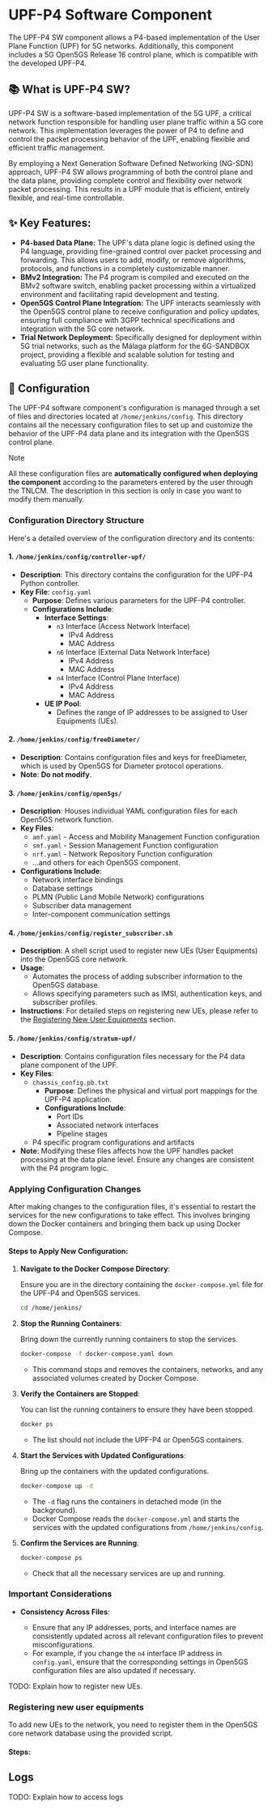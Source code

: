 # UPF-P4 Software Component
The UPF-P4 SW component allows a P4-based implementation of the User Plane Function (UPF) for 5G networks. Additionally, this component includes a 5G Open5GS Release 16 control plane, which is compatible with the developed UPF-P4.

## 📚 What is UPF-P4 SW?
UPF-P4 SW is a software-based implementation of the 5G UPF, a critical network function responsible for handling user plane traffic within a 5G core network. This implementation leverages the power of P4 to define and control the packet processing behavior of the UPF, enabling flexible and efficient traffic management. 

By employing a Next Generation Software Defined Networking (NG-SDN) approach, UPF-P4 SW allows programming of both the control plane and the data plane, providing complete control and flexibility over network packet processing. This results in a UPF module that is efficient, entirely flexible, and real-time controllable.

## ✨ Key Features:

* **P4-based Data Plane:** The UPF's data plane logic is defined using the P4 language, providing fine-grained control over packet processing and forwarding. This allows users to add, modify, or remove algorithms, protocols, and functions in a completely customizable manner.
* **BMv2 Integration:** The P4 program is compiled and executed on the BMv2 software switch, enabling packet processing within a virtualized environment and facilitating rapid development and testing.
* **Open5GS Control Plane Integration:** The UPF interacts seamlessly with the Open5GS control plane to receive configuration and policy updates, ensuring full compliance with 3GPP technical specifications and integration with the 5G core network.
* **Trial Network Deployment:** Specifically designed for deployment within 5G trial networks, such as the Málaga platform for the 6G-SANDBOX project, providing a flexible and scalable solution for testing and evaluating 5G user plane functionality.

## 📝 Configuration
The UPF-P4 software component's configuration is managed through a set of files and directories located at `/home/jenkins/config`. This directory contains all the necessary configuration files to set up and customize the behavior of the UPF-P4 data plane and its integration with the Open5GS control plane.

> [!NOTE]
> All these configuration files are **automatically configured when deploying the component** according to the parameters entered by the user through the TNLCM. The description in this section is only in case you want to modify them manually.

### Configuration Directory Structure
Here's a detailed overview of the configuration directory and its contents:

#### 1. `/home/jenkins/config/controller-upf/`

- **Description**: This directory contains the configuration for the UPF-P4 Python controller.
- **Key File**: `config.yaml`
  - **Purpose**: Defines various parameters for the UPF-P4 controller.
  - **Configurations Include**:
    - **Interface Settings**:
      - `n3` Interface (Access Network Interface)
        - IPv4 Address
        - MAC Address
      - `n6` Interface (External Data Network Interface)
        - IPv4 Address
        - MAC Address
      - `n4` Interface (Control Plane Interface)
        - IPv4 Address
        - MAC Address
    - **UE IP Pool**:
      - Defines the range of IP addresses to be assigned to User Equipments (UEs).

#### 2. `/home/jenkins/config/freeDiameter/`

- **Description**: Contains configuration files and keys for freeDiameter, which is used by Open5GS for Diameter protocol operations.
- **Note**: **Do not modify**.

#### 3. `/home/jenkins/config/open5gs/`

- **Description**: Houses individual YAML configuration files for each Open5GS network function.
- **Key Files**:
  - `amf.yaml` - Access and Mobility Management Function configuration
  - `smf.yaml` - Session Management Function configuration
  - `nrf.yaml` - Network Repository Function configuration
  - ...and others for each Open5GS component.
- **Configurations Include**:
  - Network interface bindings
  - Database settings
  - PLMN (Public Land Mobile Network) configurations
  - Subscriber data management
  - Inter-component communication settings

#### 4. `/home/jenkins/config/register_subscriber.sh`

- **Description**: A shell script used to register new UEs (User Equipments) into the Open5GS core network.
- **Usage**:
  - Automates the process of adding subscriber information to the Open5GS database.
  - Allows specifying parameters such as IMSI, authentication keys, and subscriber profiles.
- **Instructions**: For detailed steps on registering new UEs, please refer to the [Registering New User Equipments](#registering-new-user-equipments) section.

#### 5. `/home/jenkins/config/stratum-upf/`

- **Description**: Contains configuration files necessary for the P4 data plane component of the UPF.
- **Key Files**:
  - `chassis_config.pb.txt`
    - **Purpose**: Defines the physical and virtual port mappings for the UPF-P4 application.
    - **Configurations Include**:
      - Port IDs
      - Associated network interfaces
      - Pipeline stages
  - P4 specific program configurations and artifacts
- **Note**: Modifying these files affects how the UPF handles packet processing at the data plane level. Ensure any changes are consistent with the P4 program logic.

### Applying Configuration Changes
After making changes to the configuration files, it's essential to restart the services for the new configurations to take effect. This involves bringing down the Docker containers and bringing them back up using Docker Compose.

#### Steps to Apply New Configuration:

1. **Navigate to the Docker Compose Directory**:

   Ensure you are in the directory containing the `docker-compose.yml` file for the UPF-P4 and Open5GS services.

   ```bash
   cd /home/jenkins/
   ```

2. **Stop the Running Containers**:

   Bring down the currently running containers to stop the services.

   ```bash
   docker-compose -f docker-compose.yaml down
   ```

   - This command stops and removes the containers, networks, and any associated volumes created by Docker Compose.

3. **Verify the Containers are Stopped**:

   You can list the running containers to ensure they have been stopped.

   ```bash
   docker ps
   ```

   - The list should not include the UPF-P4 or Open5GS containers.

4. **Start the Services with Updated Configurations**:

   Bring up the containers with the updated configurations.

   ```bash
   docker-compose up -d
   ```

   - The `-d` flag runs the containers in detached mode (in the background).
   - Docker Compose reads the `docker-compose.yml` and starts the services with the updated configurations from `/home/jenkins/config`.

5. **Confirm the Services are Running**:

   ```bash
   docker-compose ps
   ```

   - Check that all the necessary services are up and running.


### Important Considerations
- **Consistency Across Files**:

  - Ensure that any IP addresses, ports, and interface names are consistently updated across all relevant configuration files to prevent misconfigurations.
  - For example, if you change the `n4` interface IP address in `config.yaml`, ensure that the corresponding settings in Open5GS configuration files are also updated if necessary.

TODO: Explain how to register new UEs.
### Registering new user equipments
To add new UEs to the network, you need to register them in the Open5GS core network database using the provided script.

#### Steps:


## Logs
TODO: Explain how to access logs
